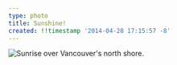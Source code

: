 ```yaml
---
type: photo
title: Sunshine!
created: !!timestamp '2014-04-28 17:15:57 -8'
---
```

![Sunrise over Vancouver's north shore.](/media/images/photos/2014/04/sunrise.jpg)

